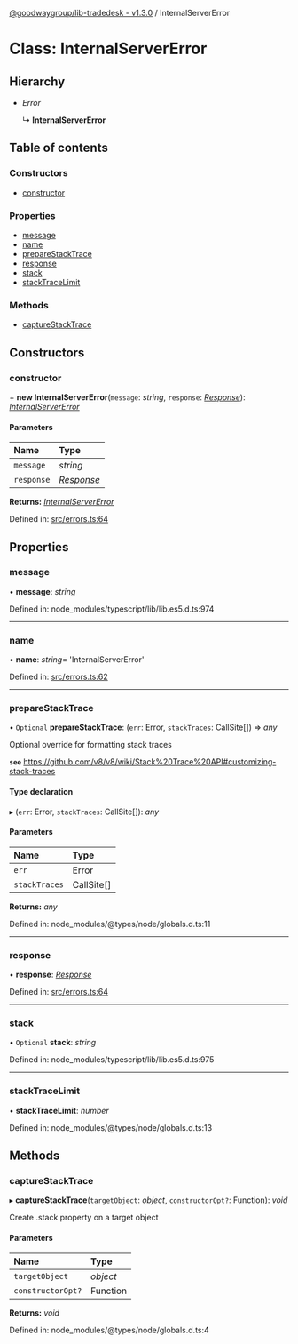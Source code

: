 [@goodwaygroup/lib-tradedesk - v1.3.0](../README.md) / InternalServerError

# Class: InternalServerError

## Hierarchy

- *Error*

  ↳ **InternalServerError**

## Table of contents

### Constructors

- [constructor](internalservererror.md#constructor)

### Properties

- [message](internalservererror.md#message)
- [name](internalservererror.md#name)
- [prepareStackTrace](internalservererror.md#preparestacktrace)
- [response](internalservererror.md#response)
- [stack](internalservererror.md#stack)
- [stackTraceLimit](internalservererror.md#stacktracelimit)

### Methods

- [captureStackTrace](internalservererror.md#capturestacktrace)

## Constructors

### constructor

\+ **new InternalServerError**(`message`: *string*, `response`: [*Response*](response.md)): [*InternalServerError*](internalservererror.md)

#### Parameters

| Name | Type |
| :------ | :------ |
| `message` | *string* |
| `response` | [*Response*](response.md) |

**Returns:** [*InternalServerError*](internalservererror.md)

Defined in: [src/errors.ts:64](https://github.com/GoodwayGroup/lib-tradedesk/blob/4f7584e/src/errors.ts#L64)

## Properties

### message

• **message**: *string*

Defined in: node_modules/typescript/lib/lib.es5.d.ts:974

___

### name

• **name**: *string*= 'InternalServerError'

Defined in: [src/errors.ts:62](https://github.com/GoodwayGroup/lib-tradedesk/blob/4f7584e/src/errors.ts#L62)

___

### prepareStackTrace

• `Optional` **prepareStackTrace**: (`err`: Error, `stackTraces`: CallSite[]) => *any*

Optional override for formatting stack traces

**`see`** https://github.com/v8/v8/wiki/Stack%20Trace%20API#customizing-stack-traces

#### Type declaration

▸ (`err`: Error, `stackTraces`: CallSite[]): *any*

#### Parameters

| Name | Type |
| :------ | :------ |
| `err` | Error |
| `stackTraces` | CallSite[] |

**Returns:** *any*

Defined in: node_modules/@types/node/globals.d.ts:11

___

### response

• **response**: [*Response*](response.md)

Defined in: [src/errors.ts:64](https://github.com/GoodwayGroup/lib-tradedesk/blob/4f7584e/src/errors.ts#L64)

___

### stack

• `Optional` **stack**: *string*

Defined in: node_modules/typescript/lib/lib.es5.d.ts:975

___

### stackTraceLimit

• **stackTraceLimit**: *number*

Defined in: node_modules/@types/node/globals.d.ts:13

## Methods

### captureStackTrace

▸ **captureStackTrace**(`targetObject`: *object*, `constructorOpt?`: Function): *void*

Create .stack property on a target object

#### Parameters

| Name | Type |
| :------ | :------ |
| `targetObject` | *object* |
| `constructorOpt?` | Function |

**Returns:** *void*

Defined in: node_modules/@types/node/globals.d.ts:4
